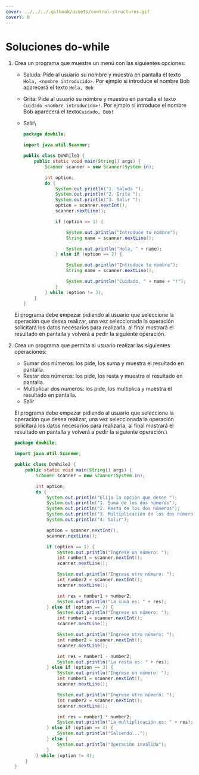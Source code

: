 ```yaml
---
cover: ../../../.gitbook/assets/control-structures.gif
coverY: 0
---
```


# Soluciones do-while

1.  Crea un programa que muestre un menú con las siguientes opciones:

    * Saluda: Pide al usuario su nombre y muestra en pantalla el texto `Hola, <nombre introducido>`. Por ejmplo si introduce el nombre Bob aparecerá el texto `Hola, Bob`
    * Grita: Pide al usuario su nombre y muestra en pantalla el texto `Cuidado <nombre introducido>!`. Por ejmplo si introduce el nombre Bob aparecerá el texto`Cuidado, Bob!`
    *   Salir\


        ```java
        package dowhile;

        import java.util.Scanner;

        public class DoWhile1 {
            public static void main(String[] args) {
                Scanner scanner = new Scanner(System.in);

                int option;
                do {
                    System.out.println("1. Saluda ");
                    System.out.println("2. Grita ");
                    System.out.println("3. Salir ");
                    option = scanner.nextInt();
                    scanner.nextLine();

                    if (option == 1) {

                        System.out.println("Introduce tu nombre");
                        String name = scanner.nextLine();

                        System.out.println("Hola, " + name);
                    } else if (option == 2) {

                        System.out.println("Introduce tu nombre");
                        String name = scanner.nextLine();

                        System.out.println("Cuidado, " + name + "!");
                    }
                } while (option != 3);
            }
        }
        ```

    El programa debe empezar pidiendo al usuario que seleccione la operación que desea realizar, una vez seleccionada la operación solicitará los datos necesarios para realizarla, al final mostrará el resultado en pantalla y volverá a pedir la siguiente operación.
2.  Crea un programa que permita al usuario realizar las siguientes operaciones:

    * Sumar dos números: los pide, los suma y muestra el resultado en pantalla.
    * Restar dos números: los pide, los resta y muestra el resultado en pantalla.
    * Multiplicar dos números: los pide, los multiplica y muestra el resultado en pantalla.
    * Salir

    El programa debe empezar pidiendo al usuario que seleccione la operación que desea realizar, una vez seleccionada la operación solicitará los datos necesarios para realizarla, al final mostrará el resultado en pantalla y volverá a pedir la siguiente operación.\


    ```java
    package dowhile;

    import java.util.Scanner;

    public class DoWhile2 {
        public static void main(String[] args) {
            Scanner scanner = new Scanner(System.in);

            int option;
            do {
                System.out.println("Elija la opción que desee ");
                System.out.println("1. Suma de los dos números");
                System.out.println("2. Resta de los dos números");
                System.out.println("3. Multiplicación de los dos números");
                System.out.println("4. Salir");

                option = scanner.nextInt();
                scanner.nextLine();

                if (option == 1) {
                    System.out.println("Ingrese un número: ");
                    int number1 = scanner.nextInt();
                    scanner.nextLine();

                    System.out.println("Ingrese otro número: ");
                    int number2 = scanner.nextInt();
                    scanner.nextLine();

                    int res = number1 + number2;
                    System.out.println("La suma es: " + res);
                } else if (option == 2) {
                    System.out.println("Ingrese un número: ");
                    int number1 = scanner.nextInt();
                    scanner.nextLine();

                    System.out.println("Ingrese otro número: ");
                    int number2 = scanner.nextInt();
                    scanner.nextLine();

                    int res = number1 - number2;
                    System.out.println("La resta es: " + res);
                } else if (option == 3) {
                    System.out.println("Ingrese un número: ");
                    int number1 = scanner.nextInt();
                    scanner.nextLine();

                    System.out.println("Ingrese otro número: ");
                    int number2 = scanner.nextInt();
                    scanner.nextLine();

                    int res = number1 * number2;
                    System.out.println("La multiplicación es: " + res);
                } else if (option == 4) {
                    System.out.println("Saliendo...");
                } else {
                    System.out.println("Operación inválida");
                }
            } while (option != 4);
        }
    }
    ```
